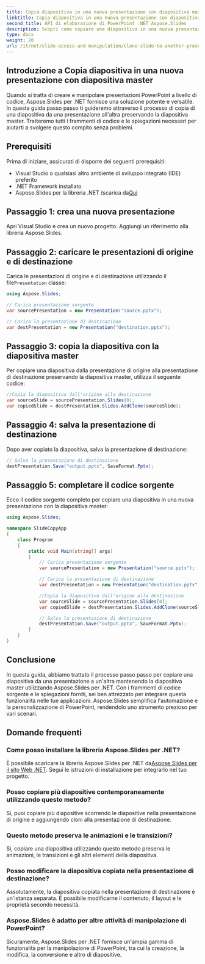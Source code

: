 ```yaml
---
title: Copia diapositiva in una nuova presentazione con diapositiva master
linktitle: Copia diapositiva in una nuova presentazione con diapositiva master
second_title: API di elaborazione di PowerPoint .NET Aspose.Slides
description: Scopri come copiare una diapositiva in una nuova presentazione di PowerPoint mantenendo la diapositiva master utilizzando Aspose.Slides per .NET. Questa guida passo passo completa include esempi di codice sorgente e tratta il caricamento di presentazioni, la copia di diapositive, la conservazione delle animazioni e altro ancora.
type: docs
weight: 20
url: /it/net/slide-access-and-manipulation/clone-slide-to-another-presentation-with-master/
---
```


## Introduzione a Copia diapositiva in una nuova presentazione con diapositiva master

Quando si tratta di creare e manipolare presentazioni PowerPoint a livello di codice, Aspose.Slides per .NET fornisce una soluzione potente e versatile. In questa guida passo passo ti guideremo attraverso il processo di copia di una diapositiva da una presentazione all'altra preservando la diapositiva master. Tratteremo tutti i frammenti di codice e le spiegazioni necessari per aiutarti a svolgere questo compito senza problemi.

## Prerequisiti

Prima di iniziare, assicurati di disporre dei seguenti prerequisiti:

- Visual Studio o qualsiasi altro ambiente di sviluppo integrato (IDE) preferito
- .NET Framework installato
-  Aspose.Slides per la libreria .NET (scarica da[Qui](https://releases.aspose.com/slides/net/)

## Passaggio 1: crea una nuova presentazione

Apri Visual Studio e crea un nuovo progetto. Aggiungi un riferimento alla libreria Aspose.Slides.

## Passaggio 2: caricare le presentazioni di origine e di destinazione

 Carica le presentazioni di origine e di destinazione utilizzando il file`Presentation` classe:

```csharp
using Aspose.Slides;

// Carica presentazione sorgente
var sourcePresentation = new Presentation("source.pptx");

// Carica la presentazione di destinazione
var destPresentation = new Presentation("destination.pptx");
```

## Passaggio 3: copia la diapositiva con la diapositiva master

Per copiare una diapositiva dalla presentazione di origine alla presentazione di destinazione preservando la diapositiva master, utilizza il seguente codice:

```csharp
//Copia la diapositiva dall'origine alla destinazione
var sourceSlide = sourcePresentation.Slides[0];
var copiedSlide = destPresentation.Slides.AddClone(sourceSlide);
```

## Passaggio 4: salva la presentazione di destinazione

Dopo aver copiato la diapositiva, salva la presentazione di destinazione:

```csharp
// Salva la presentazione di destinazione
destPresentation.Save("output.pptx", SaveFormat.Pptx);
```

## Passaggio 5: completare il codice sorgente

Ecco il codice sorgente completo per copiare una diapositiva in una nuova presentazione con la diapositiva master:

```csharp
using Aspose.Slides;

namespace SlideCopyApp
{
    class Program
    {
        static void Main(string[] args)
        {
            // Carica presentazione sorgente
            var sourcePresentation = new Presentation("source.pptx");

            // Carica la presentazione di destinazione
            var destPresentation = new Presentation("destination.pptx");

            //Copia la diapositiva dall'origine alla destinazione
            var sourceSlide = sourcePresentation.Slides[0];
            var copiedSlide = destPresentation.Slides.AddClone(sourceSlide);

            // Salva la presentazione di destinazione
            destPresentation.Save("output.pptx", SaveFormat.Pptx);
        }
    }
}
```

## Conclusione

In questa guida, abbiamo trattato il processo passo passo per copiare una diapositiva da una presentazione a un'altra mantenendo la diapositiva master utilizzando Aspose.Slides per .NET. Con i frammenti di codice sorgente e le spiegazioni forniti, sei ben attrezzato per integrare questa funzionalità nelle tue applicazioni. Aspose.Slides semplifica l'automazione e la personalizzazione di PowerPoint, rendendolo uno strumento prezioso per vari scenari.

## Domande frequenti

### Come posso installare la libreria Aspose.Slides per .NET?

È possibile scaricare la libreria Aspose.Slides per .NET da[Aspose.Slides per il sito Web .NET](https://releases.aspose.com/slides/net/). Segui le istruzioni di installazione per integrarlo nel tuo progetto.

### Posso copiare più diapositive contemporaneamente utilizzando questo metodo?

Sì, puoi copiare più diapositive scorrendo le diapositive nella presentazione di origine e aggiungendo cloni alla presentazione di destinazione.

### Questo metodo preserva le animazioni e le transizioni?

Sì, copiare una diapositiva utilizzando questo metodo preserva le animazioni, le transizioni e gli altri elementi della diapositiva.

### Posso modificare la diapositiva copiata nella presentazione di destinazione?

Assolutamente, la diapositiva copiata nella presentazione di destinazione è un'istanza separata. È possibile modificarne il contenuto, il layout e le proprietà secondo necessità.

### Aspose.Slides è adatto per altre attività di manipolazione di PowerPoint?

Sicuramente, Aspose.Slides per .NET fornisce un'ampia gamma di funzionalità per la manipolazione di PowerPoint, tra cui la creazione, la modifica, la conversione e altro di diapositive.